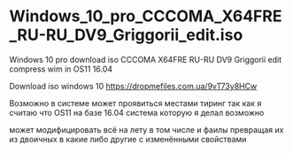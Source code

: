 # Windows_10_pro_CCCOMA_X64FRE_RU-RU_DV9_Griggorii_edit.iso
Windows 10 pro download iso CCCOMA X64FRE RU-RU DV9 Griggorii edit compress wim in OS11 16.04


Download iso windows 10 https://dropmefiles.com.ua/9vT73y8HCw

Возможно в системе может проявиться местами тиринг так как я считаю что OS11 на базе 16.04 система которую я делал возможно 

может модифицировать всё на лету в том числе и фаилы превращая их из двоичных в какие либо другие с изменёнными свойствами 
